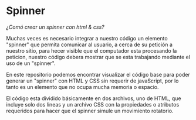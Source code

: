 # Spinner

*¿Comó crear un spinner con html & css?*

Muchas veces es necesario integrar a nuestro código un elemento "spinner" que permita comunicar al usuario, a cerca de su petición a nuestro sitio, para hecer visible que el computador esta procesando la peticion, nuestro código debera mostrar que se esta trabajando mediante el uso de un "spinner". 

En este repositorio podemos encontrar visualizar el código base para poder generar un "spinner" con HTML y CSS sin requerir de javaScript, por lo tanto es un elemento que no ocupa mucha memoria o espacio.

El código esta dividido básicamente en dos archivos, uno de HTML, que incluye solo dos lineas y un archivo CSS con la propiedades o atributos requeridos para hacer que el spinner simule un movimiento rotatorio.
